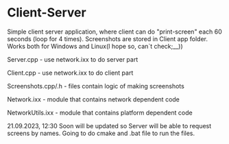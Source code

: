 # Client-Server
Simple client server application, where client can do "print-screen" each 60 seconds (loop for 4 times).
Screenshots are stored in Client app folder.
Works both for Windows and Linux(I hope so, can`t check;__))

Server.cpp -  use network.ixx to do server part

Client.cpp -  use network.ixx to do client part

Screenshots.cpp/.h - files contain logic of making screenshots

Network.ixx - module that contains network dependent code

NetworkUtils.ixx - module that contains platform dependent code

21.09.2023, 12:30 
Soon will be updated so Server will be able to request screens by names.
Going to do cmake and .bat file to run the files.
